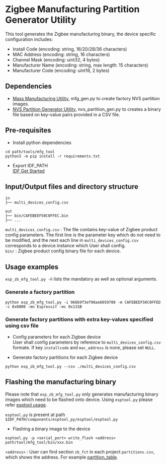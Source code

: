 # Zigbee Manufacturing Partition Generator Utility  

This tool generates the Zigbee manufacturing binary, the device specific configuration includes:

* Install Code (encoding: string, 16/20/28/36 characters)  
* MAC Address  (encoding: string, 16 characters)  
* Channel Mask (encoding: uint32, 4 bytes)  
* Manufacturer Name (encoding: string, max length: 15 characters)  
* Manufacturer Code (encoding: uint16, 2 bytes)  

## Dependencies

* [Mass Manufacturing Utility](https://docs.espressif.com/projects/esp-idf/en/latest/esp32/api-reference/storage/mass_mfg.html#manufacturing-utility), mfg_gen.py to create factory NVS partition images.  
* [NVS Partition Generator Utility](https://github.com/espressif/esp-idf/tree/master/components/nvs_flash/nvs_partition_generator), nvs_partition_gen.py to creates a binary file based on key-value pairs provided in a CSV file.  
  
## Pre-requisites

* Install python dependencies  
```
cd path/tools/mfg_tool
python3 -m pip install -r requirements.txt
```

* Export IDF_PATH  
[IDF Get Started](https://docs.espressif.com/projects/esp-idf/en/latest/esp32/get-started/linux-macos-setup.html)  

## Input/Output files and directory structure
```
in
├── multi_devices_config.csv

out
├── bin/CAFEBEEF50C0FFEC.bin
├── ...
```

`multi_devices_config.csv` : The file contains key-value of Zigbee product config parameters. The first line is the parameter key which do not need to be modified, and the next each line in `multi_devices_config.csv` corresponds to a device instance which User shall config.   
`bin/` : Zigbee product config binary file for each device.     

## Usage examples

`esp_zb_mfg_tool.py -h` lists the mandatory as well as optional arguments.  
### Generate a factory partition   
```
python esp_zb_mfg_tool.py -i 966b9f3ef98ae6059708 -m CAFEBEEF50C0FFED -c 0x8000 -mn Espressif -mc 0x131B 
```
### Generate factory partitions with extra key-values specified using csv file  

* Config parameters for each Zigbee device  
User shall config parameters by reference to `multi_devices_config.csv` formate. If key `installcode` and `mac_address` is none, please set `NULL`.  

* Generate factory partitions for each Zigbee device  
```
python esp_zb_mfg_tool.py --csv ./multi_devices_config.csv
```

## Flashing the manufacturing binary
Please note that `esp_zb_mfg_tool.py` only generates manufacturing binary images which need to be flashed onto device. Using `esptool.py` please refer [esptool usage](https://docs.espressif.com/projects/esp-idf/en/latest/esp32/get-started/linux-macos-setup.html#flash-onto-the-device).  

`esptool.py` is present at path `$IDF_PATH/components/esptool_py/esptool/esptool.py`

* Flashing a binary image to the device
```
esptool.py -p <serial_port> write_flash <address> path/tool/mfg_tool/bin/xxx.bin
```
`<address>` : User can find section `zb_fct` in each project `partitions.csv`, which shows the address. For example [partition_table](../../examples/esp_zigbee_HA_sample/HA_color_dimmable_light/partitions.csv).